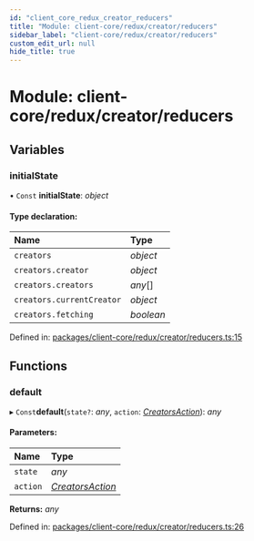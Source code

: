 ```yaml
---
id: "client_core_redux_creator_reducers"
title: "Module: client-core/redux/creator/reducers"
sidebar_label: "client-core/redux/creator/reducers"
custom_edit_url: null
hide_title: true
---
```


# Module: client-core/redux/creator/reducers

## Variables

### initialState

• `Const` **initialState**: *object*

#### Type declaration:

Name | Type |
:------ | :------ |
`creators` | *object* |
`creators.creator` | *object* |
`creators.creators` | *any*[] |
`creators.currentCreator` | *object* |
`creators.fetching` | *boolean* |

Defined in: [packages/client-core/redux/creator/reducers.ts:15](https://github.com/xr3ngine/xr3ngine/blob/5c3dcaef1/packages/client-core/redux/creator/reducers.ts#L15)

## Functions

### default

▸ `Const`**default**(`state?`: *any*, `action`: [*CreatorsAction*](client_core_redux_creator_actions.md#creatorsaction)): *any*

#### Parameters:

Name | Type |
:------ | :------ |
`state` | *any* |
`action` | [*CreatorsAction*](client_core_redux_creator_actions.md#creatorsaction) |

**Returns:** *any*

Defined in: [packages/client-core/redux/creator/reducers.ts:26](https://github.com/xr3ngine/xr3ngine/blob/5c3dcaef1/packages/client-core/redux/creator/reducers.ts#L26)
